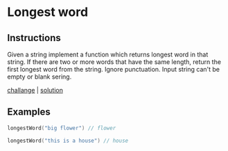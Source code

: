 # Longest word

## Instructions

Given a string implement a function which returns longest word in that string. If there are two or more words that have
the same length, return the first longest word from the string. Ignore punctuation. Input string can't be empty or blank
sering.

[challange](challange.kt) | [solution](solution.kt)

## Examples

```kotlin
longestWord("big flower") // flower

longestWord("this is a house") // house
```
